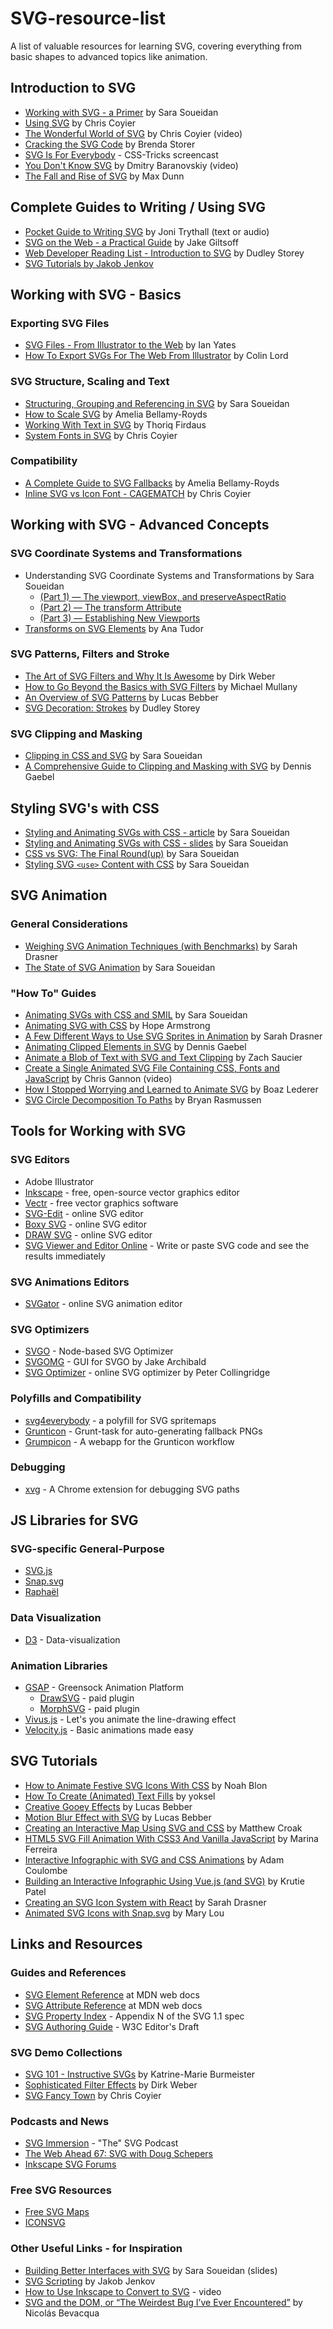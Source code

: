 # SVG-resource-list
A list of valuable resources for learning SVG, covering everything from basic shapes to advanced topics like animation.

## Introduction to SVG
* [Working with SVG - a Primer](http://slides.com/sarasoueidan/working-with-svg-a-primer#/) by Sara Soueidan
* [Using SVG](https://css-tricks.com/using-svg/) by Chris Coyier
* [The Wonderful World of SVG](https://www.youtube.com/watch?v=tsGa-gcckwY&feature=youtu.be&list=PLIw40AGus5WB6fieI8P_OpAz4u6lzFAr6) by Chris Coyier (video)
* [Cracking the SVG Code](http://brendastorer.com/presentations/2015-10-CSSDevConf-SVGs/#intro) by Brenda Storer
* [SVG Is For Everybody](https://www.youtube.com/watch?v=w83XRCkMtHQ&feature=youtu.be&list=PLIw40AGus5WB6fieI8P_OpAz4u6lzFAr6) - CSS-Tricks screencast
* [You Don't Know SVG](https://www.youtube.com/watch?v=SeLOt_BRAqc&feature=youtu.be&list=PLIw40AGus5WB6fieI8P_OpAz4u6lzFAr6) by Dmitry Baranovskiy (video)
* [The Fall and Rise of SVG](https://www.siliconpublishing.com/blog/2015/12/the-fall-and-rise-of-svg) by Max Dunn

## Complete Guides to Writing / Using SVG
* [Pocket Guide to Writing SVG](http://svgpocketguide.com/book/) by Joni Trythall (text or audio)
* [SVG on the Web - a Practical Guide](https://svgontheweb.com/) by Jake Giltsoff
* [Web Developer Reading List - Introduction to SVG](http://thenewcode.com/970/Web-Developer-Reading-List-Introduction-to-SVG) by Dudley Storey
* [SVG Tutorials by Jakob Jenkov](http://tutorials.jenkov.com/svg/index.html)

## Working with SVG - Basics

### Exporting SVG Files
* [SVG Files - From Illustrator to the Web](https://design.tutsplus.com/tutorials/svg-files-from-illustrator-to-the-web--vector-20899) by Ian Yates
* [How To Export SVGs For The Web From Illustrator](https://medium.com/@colinlord/how-to-export-svgs-for-the-web-from-illustrator-829bc1c841f6) by Colin Lord

### SVG Structure, Scaling and Text
* [Structuring, Grouping and Referencing in SVG](https://www.sarasoueidan.com/blog/structuring-grouping-referencing-in-svg/) by Sara Soueidan
* [How to Scale SVG](https://css-tricks.com/scale-svg/) by Amelia Bellamy-Royds
* [Working With Text in SVG](https://www.hongkiat.com/blog/scalable-vector-graphics-text/) by Thoriq Firdaus
* [System Fonts in SVG](https://css-tricks.com/system-fonts-svg/) by Chris Coyier

### Compatibility
* [A Complete Guide to SVG Fallbacks](https://css-tricks.com/a-complete-guide-to-svg-fallbacks/) by Amelia Bellamy-Royds
* [Inline SVG vs Icon Font - CAGEMATCH](https://css-tricks.com/icon-fonts-vs-svg/) by Chris Coyier

## Working with SVG - Advanced Concepts

### SVG Coordinate Systems and Transformations
* Understanding SVG Coordinate Systems and Transformations by Sara Soueidan
  * [(Part 1) — The viewport, viewBox, and preserveAspectRatio](https://www.sarasoueidan.com/blog/svg-coordinate-systems/)
  * [(Part 2) — The transform Attribute](https://www.sarasoueidan.com/blog/svg-transformations/)
  * [(Part 3) — Establishing New Viewports](https://www.sarasoueidan.com/blog/nesting-svgs/)
* [Transforms on SVG Elements](https://css-tricks.com/transforms-on-svg-elements/) by Ana Tudor

### SVG Patterns, Filters and Stroke
* [The Art of SVG Filters and Why It Is Awesome](https://www.smashingmagazine.com/2015/05/why-the-svg-filter-is-awesome/) by Dirk Weber
* [How to Go Beyond the Basics with SVG Filters](https://www.creativebloq.com/netmag/how-go-beyond-basics-svg-filters-71412280) by Michael Mullany
* [An Overview of SVG Patterns](https://blogs.adobe.com/creativecloud/svg-patterns/) by Lucas Bebber
* [SVG Decoration: Strokes](http://thenewcode.com/358/SVG-Decoration-Strokes) by Dudley Storey

### SVG Clipping and Masking
* [Clipping in CSS and SVG](https://www.sarasoueidan.com/blog/css-svg-clipping/) by Sara Soueidan
* [A Comprehensive Guide to Clipping and Masking with SVG](https://webdesign.tutsplus.com/tutorials/a-comprehensive-guide-to-clipping-and-masking-in-svg--cms-30380) by Dennis Gaebel

## Styling SVG's with CSS
* [Styling and Animating SVGs with CSS - article](https://www.smashingmagazine.com/2014/11/styling-and-animating-svgs-with-css/) by Sara Soueidan
* [Styling and Animating SVGs with CSS - slides](http://slides.com/sarasoueidan/styling-animating-svgs-with-css#/) by Sara Soueidan
* [CSS vs SVG: The Final Round(up)](https://theblog.adobe.com/css-vs-svg-the-final-roundup) by Sara Soueidan
* [Styling SVG `<use>` Content with CSS](https://tympanus.net/codrops/2015/07/16/styling-svg-use-content-css/) by Sara Soueidan

## SVG Animation

### General Considerations
* [Weighing SVG Animation Techniques (with Benchmarks)](https://css-tricks.com/weighing-svg-animation-techniques-benchmarks/) by Sarah Drasner
* [The State of SVG Animation](https://theblog.adobe.com/the-state-of-svg-animation) by Sara Soueidan

### "How To" Guides
* [Animating SVGs with CSS and SMIL](http://slides.com/sarasoueidan/animating-svg-with-css-and-smil-full-version#/) by Sara Soueidan
* [Animating SVG with CSS](https://blog.logrocket.com/animating-svg-with-css-83e8e27d739c) by Hope Armstrong
* [A Few Different Ways to Use SVG Sprites in Animation](https://www.smashingmagazine.com/2015/03/different-ways-to-use-svg-sprites-in-animation/) by Sarah Drasner
* [Animating Clipped Elements in SVG](https://www.smashingmagazine.com/2015/12/animating-clipped-elements-svg/) by Dennis Gaebel
* [Animate a Blob of Text with SVG and Text Clipping](https://css-tricks.com/animate-blob-text-with-svg-text-clipping/) by Zach Saucier
* [Create a Single Animated SVG File Containing CSS, Fonts and JavaScript](https://www.youtube.com/watch?v=S6P_N2JWSrc&feature=youtu.be&list=PLIw40AGus5WB6fieI8P_OpAz4u6lzFAr6) by Chris Gannon (video)
* [How I Stopped Worrying and Learned to Animate SVG](https://medium.com/@aniboaz/animate-svg-4fa7dd00e860) by Boaz Lederer
* [SVG Circle  Decomposition To Paths](https://www.smashingmagazine.com/2019/03/svg-circle-decomposition-paths/) by Bryan Rasmussen

## Tools for Working with SVG

### SVG Editors 
* Adobe Illustrator
* [Inkscape](https://inkscape.org/) - free, open-source vector graphics editor
* [Vectr](https://vectr.com/#) - free vector graphics software
* [SVG-Edit](http://www.clker.com/inc/svgedit/svg-editor.html) - online SVG editor
* [Boxy SVG](https://boxy-svg.com/) - online SVG editor
* [DRAW SVG](http://www.drawsvg.org/drawsvg.html) - online SVG editor
* [SVG Viewer and Editor Online](https://www.rapidtables.com/web/tools/svg-viewer-editor.html) - Write or paste SVG code and see the results immediately

### SVG Animations Editors
* [SVGator](https://www.svgator.com/) - online SVG animation editor

### SVG Optimizers
* [SVGO](https://github.com/svg/svgo) - Node-based SVG Optimizer
* [SVGOMG](https://jakearchibald.github.io/svgomg/) - GUI for SVGO by Jake Archibald
* [SVG Optimizer](http://petercollingridge.appspot.com/svg-optimiser) - online SVG optimizer by Peter Collingridge

### Polyfills and Compatibility
* [svg4everybody](https://github.com/jonathantneal/svg4everybody) - a polyfill for SVG spritemaps
* [Grunticon](http://www.grunticon.com/) - Grunt-task for auto-generating fallback PNGs
* [Grumpicon](http://www.grumpicon.com/) - A webapp for the Grunticon workflow

### Debugging
* [xvg](https://xvg.now.sh/) - A Chrome extension for debugging SVG paths

## JS Libraries for SVG

### SVG-specific General-Purpose
* [SVG.js](https://svgjs.com/docs/2.7/)
* [Snap.svg](http://snapsvg.io/)
* [Raphaël](http://raphaeljs.com/)

### Data Visualization
* [D3](https://d3js.org/) - Data-visualization

### Animation Libraries
* [GSAP](https://greensock.com/gsap) - Greensock Animation Platform
  * [DrawSVG](https://greensock.com/drawSVG) - paid plugin
  * [MorphSVG](https://greensock.com/morphSVG) - paid plugin
* [Vivus.js](https://maxwellito.github.io/vivus/) - Let's you animate the line-drawing effect
* [Velocity.js](http://velocityjs.org/) - Basic animations made easy

## SVG Tutorials
* [How to Animate Festive SVG Icons With CSS](https://webdesign.tutsplus.com/tutorials/how-to-animate-festive-svg-icons-with-css--webdesign-17658) by Noah Blon
* [How To Create (Animated) Text Fills](https://tympanus.net/codrops/2015/02/16/create-animated-text-fills/) by yoksel
* [Creative Gooey Effects](https://tympanus.net/codrops/2015/03/10/creative-gooey-effects/) by Lucas Bebber
* [Motion Blur Effect with SVG](https://tympanus.net/codrops/2015/04/08/motion-blur-effect-svg/) by Lucas Bebber
* [Creating an Interactive Map Using SVG and CSS](https://medium.com/@mattcroak718/creating-an-interactive-map-using-svg-and-css-94a688c11bd6) by Matthew Croak
* [HTML5 SVG Fill Animation With CSS3 And Vanilla JavaScript](https://www.smashingmagazine.com/2019/01/html5-svg-fill-animation-css3-vanilla-javascript/) by Marina Ferreira
* [Interactive Infographic with SVG and CSS Animations](https://tympanus.net/codrops/2013/02/06/interactive-infographic-with-svg-and-css-animations/) by Adam Coulombe
* [Building an Interactive Infographic Using Vue.js (and SVG)](https://www.smashingmagazine.com/2018/11/interactive-infographic-vue-js/) by Krutie Patel
* [Creating an SVG Icon System with React](https://css-tricks.com/creating-svg-icon-system-react/) by Sarah Drasner
* [Animated SVG Icons with Snap.svg](https://tympanus.net/codrops/2013/11/05/animated-svg-icons-with-snap-svg/) by Mary Lou

## Links and Resources

### Guides and References
* [SVG Element Reference](https://developer.mozilla.org/en-US/docs/Web/SVG/Element) at MDN web docs
* [SVG Attribute Reference](https://developer.mozilla.org/en-US/docs/Web/SVG/Attribute) at MDN web docs
* [SVG Property Index](https://www.w3.org/TR/SVG/propidx.html) - Appendix N of the SVG 1.1 spec
* [SVG Authoring Guide](http://w3c.github.io/svgwg/specs/svg-authoring/) - W3C Editor's Draft

### SVG Demo Collections
* [SVG 101 - Instructive SVGs](https://codepen.io/collection/AxKdex/) by Katrine-Marie Burmeister
* [Sophisticated Filter Effects](https://codepen.io/collection/ArxmyO/) by Dirk Weber
* [SVG Fancy Town](https://codepen.io/collection/svfAa/) by Chris Coyier

### Podcasts and News
* [SVG Immersion](http://svgimmersion.com/) - "The" SVG Podcast
* [The Web Ahead 67: SVG with Doug Schepers](http://5by5.tv/webahead/67)
* [Inkscape SVG Forums](http://www.inkscapeforum.com/viewforum.php?f=16)

### Free SVG Resources
* [Free SVG Maps](https://www.amcharts.com/svg-maps/)
* [ICONSVG](https://iconsvg.xyz/)

### Other Useful Links - for Inspiration
* [Building Better Interfaces with SVG](http://slides.com/sarasoueidan/building-better-interfaces-with-svg#/) by Sara Soueidan (slides)
* [SVG Scripting](http://tutorials.jenkov.com/svg/scripting.html) by Jakob Jenkov
* [How to Use Inkscape to Convert to SVG](https://www.youtube.com/watch?v=1cZk08x_rAI&feature=youtu.be) - video
* [SVG and the DOM, or “The Weirdest Bug I’ve Ever Encountered”](https://ponyfoo.com/articles/weirdest-bug-ever) by Nicolás Bevacqua
